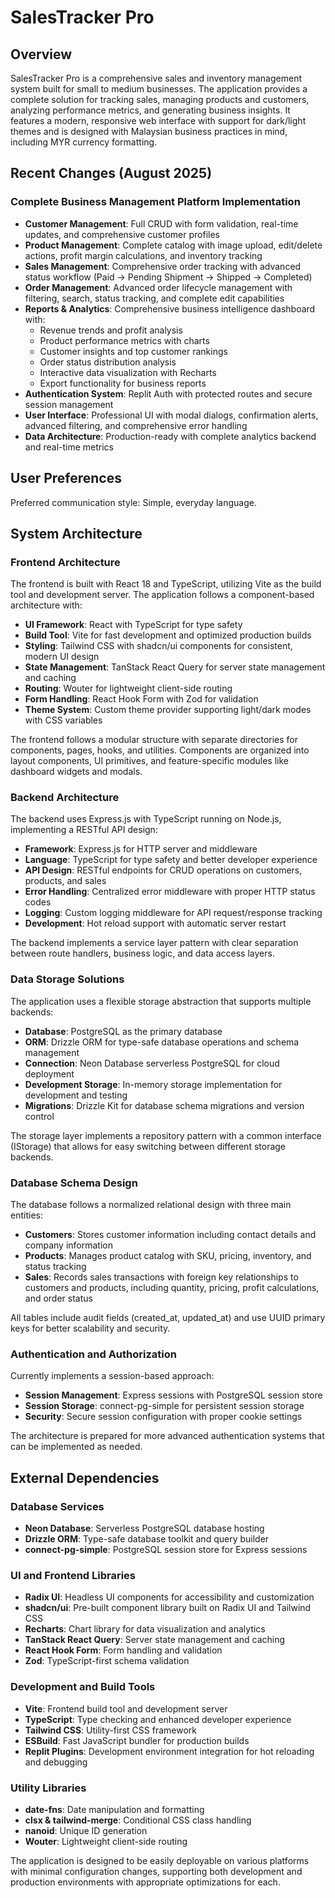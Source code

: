# SalesTracker Pro

## Overview

SalesTracker Pro is a comprehensive sales and inventory management system built for small to medium businesses. The application provides a complete solution for tracking sales, managing products and customers, analyzing performance metrics, and generating business insights. It features a modern, responsive web interface with support for dark/light themes and is designed with Malaysian business practices in mind, including MYR currency formatting.

## Recent Changes (August 2025)

### Complete Business Management Platform Implementation
- **Customer Management**: Full CRUD with form validation, real-time updates, and comprehensive customer profiles
- **Product Management**: Complete catalog with image upload, edit/delete actions, profit margin calculations, and inventory tracking
- **Sales Management**: Comprehensive order tracking with advanced status workflow (Paid → Pending Shipment → Shipped → Completed)
- **Order Management**: Advanced order lifecycle management with filtering, search, status tracking, and complete edit capabilities
- **Reports & Analytics**: Comprehensive business intelligence dashboard with:
  - Revenue trends and profit analysis
  - Product performance metrics with charts
  - Customer insights and top customer rankings
  - Order status distribution analysis
  - Interactive data visualization with Recharts
  - Export functionality for business reports
- **Authentication System**: Replit Auth with protected routes and secure session management
- **User Interface**: Professional UI with modal dialogs, confirmation alerts, advanced filtering, and comprehensive error handling
- **Data Architecture**: Production-ready with complete analytics backend and real-time metrics

## User Preferences

Preferred communication style: Simple, everyday language.

## System Architecture

### Frontend Architecture
The frontend is built with React 18 and TypeScript, utilizing Vite as the build tool and development server. The application follows a component-based architecture with:

- **UI Framework**: React with TypeScript for type safety
- **Build Tool**: Vite for fast development and optimized production builds
- **Styling**: Tailwind CSS with shadcn/ui components for consistent, modern UI design
- **State Management**: TanStack React Query for server state management and caching
- **Routing**: Wouter for lightweight client-side routing
- **Form Handling**: React Hook Form with Zod for validation
- **Theme System**: Custom theme provider supporting light/dark modes with CSS variables

The frontend follows a modular structure with separate directories for components, pages, hooks, and utilities. Components are organized into layout components, UI primitives, and feature-specific modules like dashboard widgets and modals.

### Backend Architecture
The backend uses Express.js with TypeScript running on Node.js, implementing a RESTful API design:

- **Framework**: Express.js for HTTP server and middleware
- **Language**: TypeScript for type safety and better developer experience
- **API Design**: RESTful endpoints for CRUD operations on customers, products, and sales
- **Error Handling**: Centralized error middleware with proper HTTP status codes
- **Logging**: Custom logging middleware for API request/response tracking
- **Development**: Hot reload support with automatic server restart

The backend implements a service layer pattern with clear separation between route handlers, business logic, and data access layers.

### Data Storage Solutions
The application uses a flexible storage abstraction that supports multiple backends:

- **Database**: PostgreSQL as the primary database
- **ORM**: Drizzle ORM for type-safe database operations and schema management
- **Connection**: Neon Database serverless PostgreSQL for cloud deployment
- **Development Storage**: In-memory storage implementation for development and testing
- **Migrations**: Drizzle Kit for database schema migrations and version control

The storage layer implements a repository pattern with a common interface (IStorage) that allows for easy switching between different storage backends.

### Database Schema Design
The database follows a normalized relational design with three main entities:

- **Customers**: Stores customer information including contact details and company information
- **Products**: Manages product catalog with SKU, pricing, inventory, and status tracking
- **Sales**: Records sales transactions with foreign key relationships to customers and products, including quantity, pricing, profit calculations, and order status

All tables include audit fields (created_at, updated_at) and use UUID primary keys for better scalability and security.

### Authentication and Authorization
Currently implements a session-based approach:

- **Session Management**: Express sessions with PostgreSQL session store
- **Session Storage**: connect-pg-simple for persistent session storage
- **Security**: Secure session configuration with proper cookie settings

The architecture is prepared for more advanced authentication systems that can be implemented as needed.

## External Dependencies

### Database Services
- **Neon Database**: Serverless PostgreSQL database hosting
- **Drizzle ORM**: Type-safe database toolkit and query builder
- **connect-pg-simple**: PostgreSQL session store for Express sessions

### UI and Frontend Libraries
- **Radix UI**: Headless UI components for accessibility and customization
- **shadcn/ui**: Pre-built component library built on Radix UI and Tailwind CSS
- **Recharts**: Chart library for data visualization and analytics
- **TanStack React Query**: Server state management and caching
- **React Hook Form**: Form handling and validation
- **Zod**: TypeScript-first schema validation

### Development and Build Tools
- **Vite**: Frontend build tool and development server
- **TypeScript**: Type checking and enhanced developer experience
- **Tailwind CSS**: Utility-first CSS framework
- **ESBuild**: Fast JavaScript bundler for production builds
- **Replit Plugins**: Development environment integration for hot reloading and debugging

### Utility Libraries
- **date-fns**: Date manipulation and formatting
- **clsx & tailwind-merge**: Conditional CSS class handling
- **nanoid**: Unique ID generation
- **Wouter**: Lightweight client-side routing

The application is designed to be easily deployable on various platforms with minimal configuration changes, supporting both development and production environments with appropriate optimizations for each.